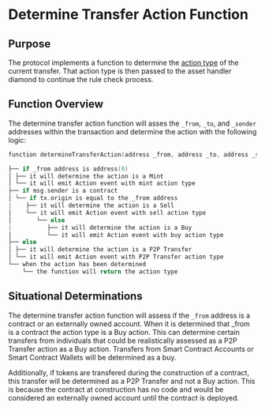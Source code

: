 # Determine Transfer Action Function 

## Purpose

The protocol implements a function to determine the [action type](../../rules/ACTION-TYPES.md) of the current transfer. That action type is then passed to the asset handler diamond to continue the rule check process. 

## Function Overview

The determine transfer action function will asses the `_from`, `_to`, and `_sender` addresses within the transaction and determine the action with the following logic: 

```c
function determineTransferAction(address _from, address _to, address _sender) internal returns (ActionTypes action)

├── if _from address is address(0)
│ ├── it will determine the action is a Mint
│ └── it will emit Action event with mint action type
├── if msg.sender is a contract
│ └── if tx.origin is equal to the _from address
|    ├── it will determine the action is a Sell
│    └── it will emit Action event with sell action type
│       └── else
|          ├── it will determine the action is a Buy
│          └── it will emit Action event with buy action type
├── else 
│ ├── it will determine the action is a P2P Transfer 
│ └── it will emit Action event with P2P Transfer action type
└── when the action has been determined 
    └── the function will return the action type 
```

## Situational Determinations 

The determine transfer action function will assess if the `_from` address is a contract or an externally owned account. When it is determined that _from is a contract the action type is a Buy action. This can determine certain transfers from individuals that could be realistically assessed as a P2P Transfer action as a Buy action. Transfers from Smart Contract Accounts or Smart Contract Wallets will be determined as a buy. 

Additionally, if tokens are transfered during the construction of a contract, this transfer will be determined as a P2P Transfer and not a Buy action. This is because the contract at construction has no code and would be considered an externally owned account until the contract is deployed. 